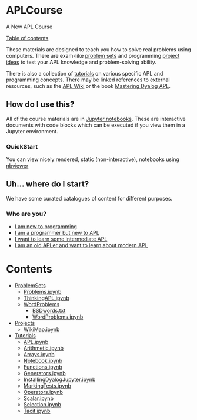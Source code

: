 # APLCourse
A New APL Course

[Table of contents](#Contents)

These materials are designed to teach you how to solve real problems using computers. There are exam-like [problem sets](ProblemSets/README.md) and programming [project ideas](Projects/README.md) to test your APL knowledge and problem-solving ability. 

There is also a collection of [tutorials](Tutorials) on various specific APL and programming concepts. There may be linked references to external resources, such as the [APL Wiki](https://aplwiki.miraheze.org) or the book [Mastering Dyalog APL](https://www.dyalog.com/mastering-dyalog-apl.htm).

## How do I use this?
All of the course materials are in [Jupyter notebooks](https://jupyter.org/). These are interactive documents with code blocks which can be executed if you view them in a Jupyter environment.

### QuickStart
You can view nicely rendered, static (non-interactive), notebooks using [nbviewer]()

## Uh... where do I start?
We have some curated catalogues of content for different purposes.
### Who are you?
- [I am new to programming]()
- [I am a programmer but new to APL]()
- [I want to learn some intermediate APL]()
- [I am an old APLer and want to learn about modern APL]()

# Contents
  - [ProblemSets](./ProblemSets/README.md)                                    
    - [Problems.ipynb](ProblemSets/Problems.ipynb)                            
    - [ThinkingAPL.ipynb](ProblemSets/ThinkingAPL.ipynb)                      
    - [WordProblems](ProblemSets/WordProblems/README.md)                      
      - [BSDwords.txt](ProblemSets/WordProblems/BSDwords.txt)                 
      - [WordProblems.ipynb](ProblemSets/WordProblems/WordProblems.ipynb)     
  - [Projects](./Projects/README.md)                                          
    - [WikiMap.ipynb](Projects/WikiMap.ipynb)                                 
  - [Tutorials](./Tutorials/README.md)                                        
    - [APL.ipynb](Tutorials/APL.ipynb)                                        
    - [Arithmetic.ipynb](Tutorials/Arithmetic.ipynb)                          
    - [Arrays.ipynb](Tutorials/Arrays.ipynb)                                  
    - [Notebook.ipynb](Tutorials/Notebook.ipynb)                              
    - [Functions.ipynb](Tutorials/Functions.ipynb)                            
    - [Generators.ipynb](Tutorials/Generators.ipynb)                          
    - [InstallingDyalogJupyter.ipynb](Tutorials/InstallingDyalogJupyter.ipynb)
    - [MarkingTests.ipynb](Tutorials/MarkingTests.ipynb)                      
    - [Operators.ipynb](Tutorials/Operators.ipynb)                            
    - [Scalar.ipynb](Tutorials/Scalar.ipynb)                                  
    - [Selection.ipynb](Tutorials/Selection.ipynb)                            
    - [Tacit.ipynb](Tutorials/Tacit.ipynb) 